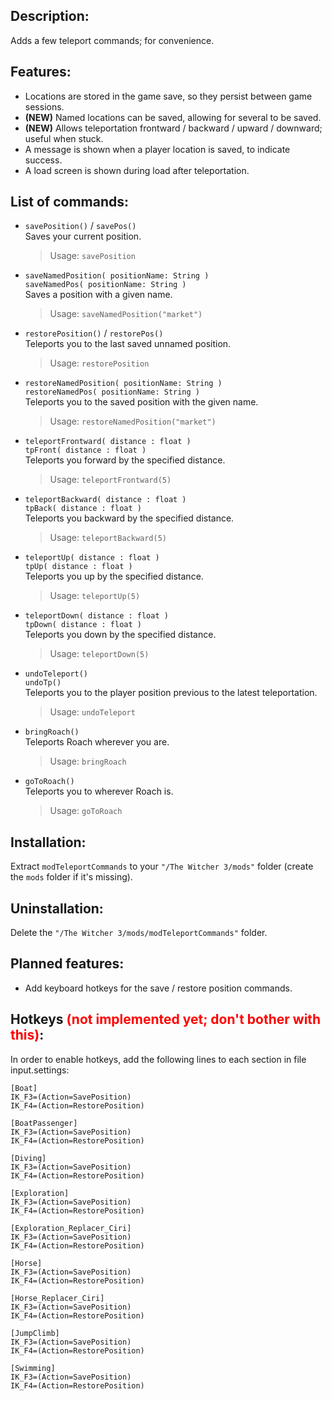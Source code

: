 ## Description:

Adds a few teleport commands; for convenience.

## Features:

- Locations are stored in the game save, so they persist between game sessions.
- **(NEW)** Named locations can be saved, allowing for several to be saved.
- **(NEW)** Allows teleportation frontward / backward / upward / downward; useful when stuck.
- A message is shown when a player location is saved, to indicate success.
- A load screen is shown during load after teleportation.

## List of commands:

- `savePosition()` / `savePos()`  
   Saves your current position.

  > Usage: `savePosition`

- `saveNamedPosition( positionName: String )`  
  `saveNamedPos( positionName: String )`  
   Saves a position with a given name.

  > Usage: `saveNamedPosition("market")`

- `restorePosition()` / `restorePos()`  
   Teleports you to the last saved unnamed position.

  > Usage: `restorePosition`

- `restoreNamedPosition( positionName: String )`  
  `restoreNamedPos( positionName: String )`  
   Teleports you to the saved position with the given name.

  > Usage: `restoreNamedPosition("market")`

- `teleportFrontward( distance : float )`  
  `tpFront( distance : float )`  
   Teleports you forward by the specified distance.

  > Usage: `teleportFrontward(5)`

- `teleportBackward( distance : float )`  
  `tpBack( distance : float )`  
   Teleports you backward by the specified distance.

  > Usage: `teleportBackward(5)`

- `teleportUp( distance : float )`  
  `tpUp( distance : float )`  
   Teleports you up by the specified distance.

  > Usage: `teleportUp(5)`

- `teleportDown( distance : float )`  
  `tpDown( distance : float )`  
   Teleports you down by the specified distance.

  > Usage: `teleportDown(5)`

- `undoTeleport()`  
  `undoTp()`  
   Teleports you to the player position previous to the latest teleportation.

  > Usage: `undoTeleport`

- `bringRoach()`  
   Teleports Roach wherever you are.

  > Usage: `bringRoach`

- `goToRoach()`  
   Teleports you to wherever Roach is.

  > Usage: `goToRoach`

## Installation:

Extract `modTeleportCommands` to your `"/The Witcher 3/mods"` folder (create the `mods` folder if it's missing).

## Uninstallation:

Delete the `"/The Witcher 3/mods/modTeleportCommands"` folder.

## Planned features:

- Add keyboard hotkeys for the save / restore position commands.

## Hotkeys <span style="color:red">**(not implemented yet; don't bother with this)**</span>:

In order to enable hotkeys, add the following lines to each section in file input.settings:

```
[Boat]
IK_F3=(Action=SavePosition)
IK_F4=(Action=RestorePosition)

[BoatPassenger]
IK_F3=(Action=SavePosition)
IK_F4=(Action=RestorePosition)

[Diving]
IK_F3=(Action=SavePosition)
IK_F4=(Action=RestorePosition)

[Exploration]
IK_F3=(Action=SavePosition)
IK_F4=(Action=RestorePosition)

[Exploration_Replacer_Ciri]
IK_F3=(Action=SavePosition)
IK_F4=(Action=RestorePosition)

[Horse]
IK_F3=(Action=SavePosition)
IK_F4=(Action=RestorePosition)

[Horse_Replacer_Ciri]
IK_F3=(Action=SavePosition)
IK_F4=(Action=RestorePosition)

[JumpClimb]
IK_F3=(Action=SavePosition)
IK_F4=(Action=RestorePosition)

[Swimming]
IK_F3=(Action=SavePosition)
IK_F4=(Action=RestorePosition)
```
